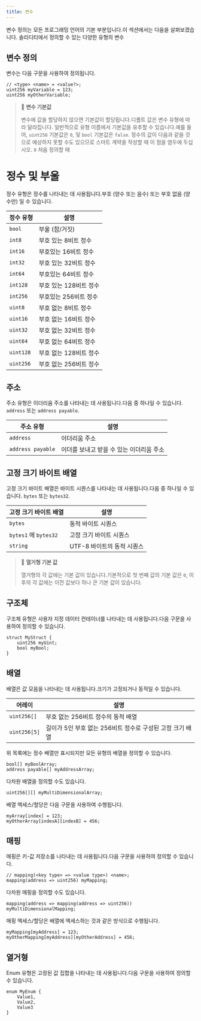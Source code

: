 ```yaml
---
title: 변수
---
```


변수 정의는 모든 프로그래밍 언어의 기본 부분입니다.이 섹션에서는 다음을 살펴보겠습니다.
솔리디티에서 정의할 수 있는 다양한 유형의 변수

## 변수 정의

변수는 다음 구문을 사용하여 정의됩니다.

```solidity
// <type> <name> = <value?>;
uint256 myVariable = 123;
uint256 myOtherVariable;
```

> 📘 **변수 기본값**
>
> 변수에 값을 할당하지 않으면 기본값이 할당됩니다.디폴트 값은 변수 유형에 따라 달라집니다.
> 일반적으로 유형 이름에서 기본값을 유추할 수 있습니다.예를 들어, `uint256` 기본값은 `0`, 및 `bool` 기본값은 `false`.
> 정수의 값이 다음과 같을 것으로 예상하지 못할 수도 있으므로 스마트 계약을 작성할 때 이 점을 염두에 두십시오. `0` 처음 정의할 때

# 정수 및 부울

정수 유형은 정수를 나타내는 데 사용됩니다.부호 (양수 또는 음수) 또는 부호 없음 (양수만) 일 수 있습니다.


| 정수 유형 | 설명 |
|------------------------| --- |
| `bool`                 | 부울 (참/거짓) |
| `int8`               | 부호 있는 8비트 정수 |
| `int16`              | 부호있는 16비트 정수 |
| `int32`              | 부호 있는 32비트 정수 |
| `int64`              | 부호있는 64비트 정수 |
| `int128`             | 부호 있는 128비트 정수 |
| `int256`             | 부호있는 256비트 정수 |
| `uint8`              | 부호 없는 8비트 정수 |
| `uint16`             | 부호 없는 16비트 정수 |
| `uint32`             | 부호 없는 32비트 정수 |
| `uint64`             | 부호 없는 64비트 정수 |
| `uint128`            | 부호 없는 128비트 정수 |
| `uint256`            | 부호 없는 256비트 정수 |

## 주소

주소 유형은 이더리움 주소를 나타내는 데 사용됩니다.다음 중 하나일 수 있습니다. `address` 또는 `address payable`.

| 주소 유형 | 설명 |
|------------------------| --- |
| `address`              | 이더리움 주소 |
| `address payable`      | 이더를 보내고 받을 수 있는 이더리움 주소 |

## 고정 크기 바이트 배열

고정 크기 바이트 배열은 바이트 시퀀스를 나타내는 데 사용됩니다.다음 중 하나일 수 있습니다. `bytes` 또는 `bytes32`.

| 고정 크기 바이트 배열 | 설명 |
|------------------------| --- |
| `bytes`                | 동적 바이트 시퀀스 |
| `bytes1` 에 `bytes32`  | 고정 크기 바이트 시퀀스 |
| `string`               | UTF-8 바이트의 동적 시퀀스 |

> 📘 **열거형 기본 값**
>
> 열거형의 각 값에는 기본 값이 있습니다.기본적으로 첫 번째 값의 기본 값은 `0`,
> 이후의 각 값에는 이전 값보다 하나 큰 기본 값이 있습니다.

## 구조체

구조체 유형은 사용자 지정 데이터 컨테이너를 나타내는 데 사용됩니다.다음 구문을 사용하여 정의할 수 있습니다.

```solidity
struct MyStruct {
    uint256 myUint;
    bool myBool;
}
```


## 배열

배열은 값 모음을 나타내는 데 사용됩니다.크기가 고정되거나 동적일 수 있습니다.

| 어레이 | 설명 |
|------------------------| --- |
| `uint256[]`            | 부호 없는 256비트 정수의 동적 배열 |
| `uint256[5]`           | 길이가 5인 부호 없는 256비트 정수로 구성된 고정 크기 배열 |

위 목록에는 정수 배열만 표시되지만 모든 유형의 배열을 정의할 수 있습니다.

```solidity
bool[] myBoolArray;
address payable[] myAddressArray;
```

다차원 배열을 정의할 수도 있습니다.

```solidity
uint256[][] myMultiDimensionalArray;
```

배열 액세스/할당은 다음 구문을 사용하여 수행됩니다.

```solidity
myArray[index] = 123;
myOtherArray[indexA][indexB] = 456;
```

## 매핑

매핑은 키-값 저장소를 나타내는 데 사용됩니다.다음 구문을 사용하여 정의할 수 있습니다.

```solidity
// mapping(<key type> => <value type>) <name>;
mapping(address => uint256) myMapping;
```

다차원 매핑을 정의할 수도 있습니다.

```solidity
mapping(address => mapping(address => uint256)) myMultiDimensionalMapping;
```

매핑 액세스/할당은 배열에 액세스하는 것과 같은 방식으로 수행됩니다.

```solidity
myMapping[myAddress] = 123;
myOtherMapping[myAddress][myOtherAddress] = 456;
```

## 열거형

Enum 유형은 고정된 값 집합을 나타내는 데 사용됩니다.다음 구문을 사용하여 정의할 수 있습니다.

```solidity
enum MyEnum {
    Value1,
    Value2,
    Value3
}
```
